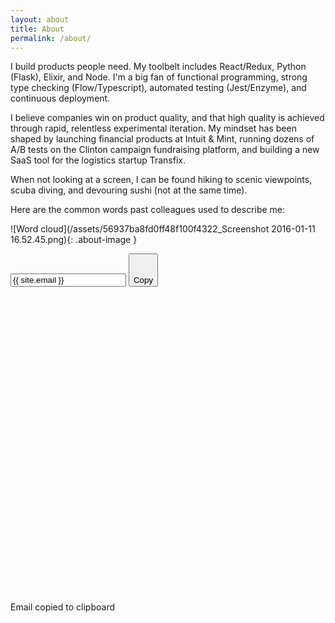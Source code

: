 ```yaml
---
layout: about
title: About
permalink: /about/
---
```


I build products people need. My toolbelt includes React/Redux, Python (Flask), Elixir, and Node. I'm a big fan of functional programming, strong type checking (Flow/Typescript), automated testing (Jest/Enzyme), and continuous deployment.

I believe companies win on product quality, and that high quality is achieved through rapid, relentless experimental iteration. My mindset has been shaped by launching financial products at Intuit & Mint, running dozens of A/B tests on the Clinton campaign fundraising platform, and building a new SaaS tool for the logistics startup Transfix.

When not looking at a screen, I can be found hiking to scenic viewpoints, scuba diving, and devouring sushi (not at the same time).

Here are the common words past colleagues used to describe me:

![Word cloud](/assets/56937ba8fd0ff48f100f4322_Screenshot 2016-01-11 16.52.45.png){: .about-image }

<div class="contact-text-wrapper">
  <input type="text" id="txtarea" onClick="SelectAll('txtarea');" class="email-link" value="{{ site.email }}" readonly>
  <button class="copy-button" id="copy-button">
    <span id="copy-button-idle" class="copy-button-idle">
      <svg class="svg-icon copy-icon" viewBox="0 0 20 20">
      	<path fill="none" d="M18.378,1.062H3.855c-0.309,0-0.559,0.25-0.559,0.559c0,0.309,0.25,0.559,0.559,0.559h13.964v13.964
      	c0,0.309,0.25,0.559,0.559,0.559c0.31,0,0.56-0.25,0.56-0.559V1.621C18.938,1.312,18.688,1.062,18.378,1.062z M16.144,3.296H1.621
      	c-0.309,0-0.559,0.25-0.559,0.559v14.523c0,0.31,0.25,0.56,0.559,0.56h14.523c0.309,0,0.559-0.25,0.559-0.56V3.855
      	C16.702,3.546,16.452,3.296,16.144,3.296z M15.586,17.262c0,0.31-0.25,0.558-0.56,0.558H2.738c-0.309,0-0.559-0.248-0.559-0.558
      	V4.972c0-0.309,0.25-0.559,0.559-0.559h12.289c0.31,0,0.56,0.25,0.56,0.559V17.262z"></path>
      	</svg>
      <div>Copy</div>
    </span>
  </button>
  <div id="copy-success-wrapper" class="copy-success-wrapper is-hidden">
    <svg class="svg-icon success-icon" viewBox="0 0 20 20">
      <path fill="none" d="M9.917,0.875c-5.086,0-9.208,4.123-9.208,9.208c0,5.086,4.123,9.208,9.208,9.208s9.208-4.122,9.208-9.208
      C19.125,4.998,15.003,0.875,9.917,0.875z M9.917,18.141c-4.451,0-8.058-3.607-8.058-8.058s3.607-8.057,8.058-8.057
      c4.449,0,8.057,3.607,8.057,8.057S14.366,18.141,9.917,18.141z M13.851,6.794l-5.373,5.372L5.984,9.672
      c-0.219-0.219-0.575-0.219-0.795,0c-0.219,0.22-0.219,0.575,0,0.794l2.823,2.823c0.02,0.028,0.031,0.059,0.055,0.083
      c0.113,0.113,0.263,0.166,0.411,0.162c0.148,0.004,0.298-0.049,0.411-0.162c0.024-0.024,0.036-0.055,0.055-0.083l5.701-5.7
      c0.219-0.219,0.219-0.575,0-0.794C14.425,6.575,14.069,6.575,13.851,6.794z"></path>
      </svg>
    <span>Email copied to clipboard</span>
  </div>
</div>
